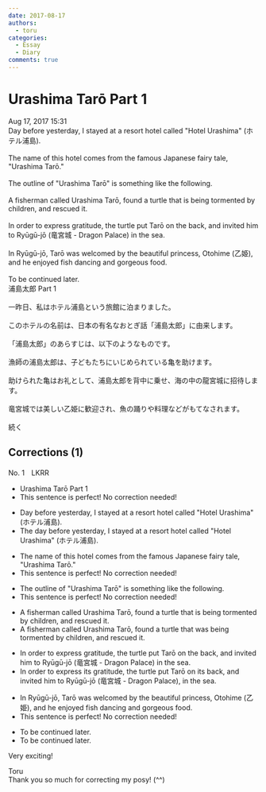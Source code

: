 ```yaml
---
date: 2017-08-17
authors:
  - toru
categories:
  - Essay
  - Diary
comments: true
---
```


# Urashima Tarō Part 1
<div class="date">Aug 17, 2017 15:31</div>
<div id="post"><div id="body_show_ori">
Day before yesterday, I stayed at a resort hotel called "Hotel Urashima" (ホテル浦島).<br/><br/>The name of this hotel comes from the famous Japanese fairy tale, "Urashima Tarō."<br/><br/>The outline of "Urashima Tarō" is something like the following.<br/><br/>A fisherman called Urashima Tarō, found a turtle that is being tormented by children, and rescued it.<br/><br/>In order to express gratitude, the turtle put Tarō on the back, and invited him to Ryūgū-jō  (竜宮城 - Dragon Palace) in the sea.<br/><br/>In Ryūgū-jō, Tarō was welcomed by the beautiful princess, Otohime (乙姫), and he enjoyed fish dancing and gorgeous food.<br/><br/>To be continued later.
</div></div>

<!-- more -->

<div id="post_ja"><div id="body_show_mo">
浦島太郎 Part 1<br/><br/>一昨日、私はホテル浦島という旅館に泊まりました。<br/><br/>このホテルの名前は、日本の有名なおとぎ話「浦島太郎」に由来します。<br/><br/>「浦島太郎」のあらすじは、以下のようなものです。<br/><br/>漁師の浦島太郎は、子どもたちにいじめられている亀を助けます。<br/><br/>助けられた亀はお礼として、浦島太郎を背中に乗せ、海の中の龍宮城に招待します。<br/><br/>竜宮城では美しい乙姫に歓迎され、魚の踊りや料理などがもてなされます。<br/><br/>続く
</div></div>

## Corrections (1)
<div id="block"><div class="first_name"> No. 1　<span class="just_name">LKRR</span></div><div id="block2">
<ul class="correction_field">
<li class="incorrect">Urashima Tarō Part 1</li>
<li class="corrected perfect">This sentence is perfect! No correction needed!</li>
</ul>
<ul class="correction_field">
<li class="incorrect">Day before yesterday, I stayed at a resort hotel called "Hotel Urashima" (ホテル浦島).</li>
<li class="corrected correct">
<span class="f_blue">The d</span>ay before yesterday, I stayed at a resort hotel called "Hotel Urashima" (ホテル浦島).
</li>
</ul>
<ul class="correction_field">
<li class="incorrect">The name of this hotel comes from the famous Japanese fairy tale, "Urashima Tarō."</li>
<li class="corrected perfect">This sentence is perfect! No correction needed!</li>
</ul>
<ul class="correction_field">
<li class="incorrect">The outline of "Urashima Tarō" is something like the following.</li>
<li class="corrected perfect">This sentence is perfect! No correction needed!</li>
</ul>
<ul class="correction_field">
<li class="incorrect">A fisherman called Urashima Tarō, found a turtle that is being tormented by children, and rescued it.</li>
<li class="corrected correct">
A fisherman called Urashima Tarō, found a turtle that <span class="f_blue">was</span> being tormented by children, and rescued it.
</li>
</ul>
<ul class="correction_field">
<li class="incorrect">In order to express gratitude, the turtle put Tarō on the back, and invited him to Ryūgū-jō  (竜宮城 - Dragon Palace) in the sea.</li>
<li class="corrected correct">
In order to express <span class="f_blue">its</span> gratitude, the turtle put Tarō on <span class="f_blue">its</span> back, and invited him to Ryūgū-jō (竜宮城 - Dragon Palace)<span class="f_blue">,</span> in the sea.
</li>
</ul>
<ul class="correction_field">
<li class="incorrect">In Ryūgū-jō, Tarō was welcomed by the beautiful princess, Otohime (乙姫), and he enjoyed fish dancing and gorgeous food.</li>
<li class="corrected perfect">This sentence is perfect! No correction needed!</li>
</ul>
<ul class="correction_field">
<li class="incorrect">To be continued later.</li>
<li class="corrected correct">
To be continued later.
</li>
</ul>
<p class="comment_small">
 Very exciting!
</p>

</div><div class="name"><span class="just_name">Toru</span><br>
Thank you so much for correcting my posy! (^^)
</div>
</div>
